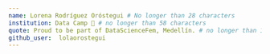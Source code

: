 ```yaml
---
name: Lorena Rodríguez Oróstegui # No longer than 28 characters
institution: Data Camp 🚩 # no longer than 58 characters
quote: Proud to be part of DataScienceFem, Medellín. # no longer than 100 characters, avoid using quotes(") to guarantee the format remains the same.
github_user:  lolaorostegui
---
```

